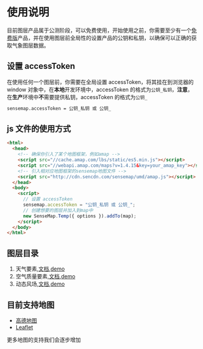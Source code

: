 # 使用说明

目前图层产品属于公测阶段，可以免费使用，开始使用之前，你需要至少有一个[免费版](https://www.seniverse.com/products?iid=new)产品，并在使用图层前全局性的设置产品的公钥和私钥，以确保可以正确的获取气象图层数据。

## 设置 accessToken

在使用任何一个图层前，你需要在全局设置 accessToken，将其挂在到浏览器的 window 对象中，在**本地**开发环境中，accessToken 的格式为`公钥_私钥`，**注意**，在**生产**环境中**不**需要提供私钥，accessToken 的格式为`公钥_`

```html
sensemap.accessToken = 公钥_私钥 或 公钥_
```

## js 文件的使用方式

```html
<html>
  <head>
    <!-- 确保你引入了某个地图框架，例如amap -->
    <script src="//cache.amap.com/lbs/static/es5.min.js"></script>
    <script src="//webapi.amap.com/maps?v=1.4.15&key=your_amap_key"></script>
    <!-- 引入相对应地图框架的sensemap地图文件 -->
    <script src="http://cdn.sencdn.com/sensemap/umd/amap.js"></script>
  </head>
  <body>
    <script>
      // 设置 accessToken
      sensemap.accessToken = "公钥_私钥 或 公钥_";
      // 创建想要的图层并加入到map中
      new SenseMap.Temp({ options }).addTo(map);
    </script>
  </body>
</html>
```

## 图层目录

1. 天气要素,[文档](./docs/weather.md),[demo]()
2. 空气质量要素,[文档](./docs/aqi.md),[demo]()
3. 动态风场,[文档](./docs/windy.md),[demo]()

## 目前支持地图

- [高德地图](https://lbs.amap.com/api/javascript-api/summary)
- [Leaflet](https://leafletjs.com/index.html)

更多地图的支持我们会逐步增加
